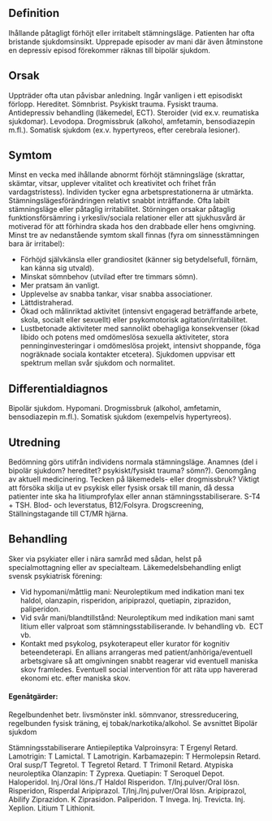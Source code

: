 ## Definition

Ihållande påtagligt förhöjt eller irritabelt stämningsläge. Patienten har ofta bristande sjukdomsinsikt. Upprepade episoder av mani där även åtminstone en depressiv episod förekommer räknas till bipolär sjukdom.

## Orsak

Uppträder ofta utan påvisbar anledning. Ingår vanligen i ett episodiskt förlopp. Hereditet. Sömnbrist. Psykiskt trauma. Fysiskt trauma. Antidepressiv behandling (läkemedel, ECT). Steroider (vid ex.v. reumatiska sjukdomar). Levodopa. Drogmissbruk (alkohol, amfetamin, bensodiazepin m.fl.). Somatisk sjukdom (ex.v. hypertyreos, efter cerebrala lesioner).

## Symtom

Minst en vecka med ihållande abnormt förhöjt stämningsläge (skrattar, skämtar, vitsar, upplever vitalitet och kreativitet och frihet från vardagstristess). Individen tycker egna arbetsprestationerna är utmärkta. Stämningslägesförändringen relativt snabbt inträffande. Ofta labilt stämningsläge eller påtaglig irritabilitet. Störningen orsakar påtaglig funktionsförsämring i yrkesliv/sociala relationer eller att sjukhusvård är motiverad för att förhindra skada hos den drabbade eller hens omgivning. Minst tre av nedanstående symtom skall finnas (fyra om sinnesstämningen bara är irritabel):
- Förhöjd självkänsla eller grandiositet (känner sig betydelsefull, förnäm, kan känna sig utvald).
- Minskat sömnbehov (utvilad efter tre timmars sömn).
- Mer pratsam än vanligt.
- Upplevelse av snabba tankar, visar snabba associationer.
- Lättdistraherad.
- Ökad och målinriktad aktivitet (intensivt engagerad beträffande arbete, skola, socialt eller sexuellt) eller psykomotorisk agitation/irritabilitet.
- Lustbetonade aktiviteter med sannolikt obehagliga konsekvenser (ökad libido och potens med omdömeslösa sexuella aktiviteter, stora penninginvesteringar i omdömeslösa projekt, intensivt shoppande, föga nogräknade sociala kontakter etcetera).
Sjukdomen uppvisar ett spektrum mellan svår sjukdom och normalitet.

## Differentialdiagnos

Bipolär sjukdom. Hypomani. Drogmissbruk (alkohol, amfetamin, bensodiazepin m.fl.). Somatisk sjukdom (exempelvis hypertyreos).

## Utredning

Bedömning görs utifrån individens normala stämningsläge. Anamnes (del i bipolär sjukdom? hereditet? psykiskt/fysiskt trauma? sömn?). Genomgång av aktuell medicinering. Tecken på läkemedels- eller drogmissbruk? Viktigt att försöka skilja ut ev psykisk eller fysisk orsak till manin, då dessa patienter inte ska ha litiumprofylax eller annan stämningsstabiliserare. S-T4 + TSH. Blod- och leverstatus, B12/Folsyra. Drogscreening, Ställningstagande till CT/MR hjärna.

## Behandling

Sker via psykiater eller i nära samråd med sådan, helst på specialmottagning eller av specialteam.
Läkemedelsbehandling enligt svensk psykiatrisk förening:
- Vid hypomani/måttlig mani: Neuroleptikum med indikation mani tex haldol, olanzapin, risperidon, aripiprazol, quetiapin, ziprazidon, paliperidon.
- Vid svår mani/blandtillstånd: Neuroleptikum med indikation mani samt litium eller valproat som stämningsstabiliserande. Iv behandling vb.  ECT vb.
- Kontakt med psykolog, psykoterapeut eller kurator för kognitiv beteendeterapi.
En allians arrangeras med patient/anhöriga/eventuell arbetsgivare så att omgivningen snabbt reagerar vid eventuell maniska skov framledes. Eventuell social intervention för att räta upp havererad ekonomi etc. efter maniska skov.

#### Egenåtgärder:

Regelbundenhet betr. livsmönster inkl. sömnvanor, stressreducering, regelbunden fysisk träning, ej tobak/narkotika/alkohol.
Se avsnittet Bipolär sjukdom


Stämningsstabiliserare Antiepileptika
Valproinsyra: T Ergenyl Retard.
Lamotrigin: T Lamictal. T Lamotrigin.
Karbamazepin: T Hermolepsin Retard. Oral susp/T Tegretol. T Tegretol Retard. T Trimonil Retard.
Atypiska neuroleptika
Olanzapin: T Zyprexa.
Quetiapin: T Seroquel Depot.
Haloperidol. Inj./Oral löns./T Haldol
Risperidon. T/Inj.pulver/Oral lösn. Risperidon, Risperdal
Aripiprazol. T/Inj./Inj.pulver/Oral lösn. Aripiprazol, Abilify
Ziprazidon. K Ziprasidon.
Paliperidon. T Invega. Inj. Trevicta. Inj. Xeplion.
Litium
T Lithionit.

